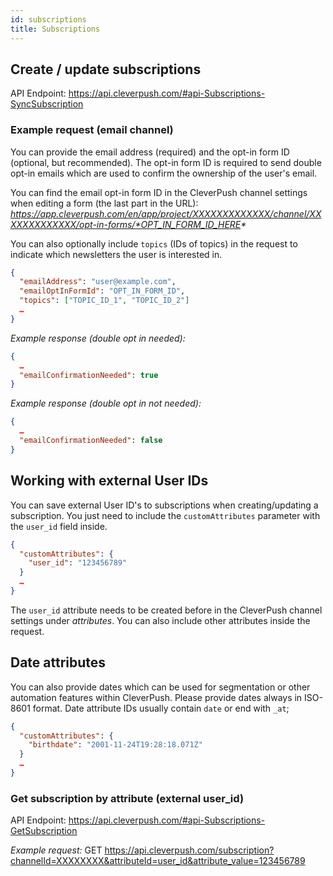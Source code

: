 ```yaml
---
id: subscriptions
title: Subscriptions
---
```


## Create / update subscriptions

API Endpoint: https://api.cleverpush.com/#api-Subscriptions-SyncSubscription


### Example request (email channel)

You can provide the email address (required) and the opt-in form ID (optional, but recommended). The opt-in form ID is required to send double opt-in emails which are used to confirm the ownership of the user's email.

You can find the email opt-in form ID in the CleverPush channel settings when editing a form (the last part in the URL):
_https://app.cleverpush.com/en/app/project/XXXXXXXXXXXXX/channel/XXXXXXXXXXXXX/opt-in-forms/*OPT_IN_FORM_ID_HERE*_

You can also optionally include `topics` (IDs of topics) in the request to indicate which newsletters the user is interested in.

```json
{
  "emailAddress": "user@example.com",
  "emailOptInFormId": "OPT_IN_FORM_ID",
  "topics": ["TOPIC_ID_1", "TOPIC_ID_2"]
  …
}
```

*Example response (double opt in needed):*
```json
{
  …
  "emailConfirmationNeeded": true
}
```

*Example response (double opt in not needed):*
```json
{
  …
  "emailConfirmationNeeded": false
}
```


## Working with external User IDs

You can save external User ID's to subscriptions when creating/updating a subscription. You just need to include the `customAttributes` parameter with the `user_id` field inside.
```json
{
  "customAttributes": {
    "user_id": "123456789"
  }
  …
}
```
The `user_id` attribute needs to be created before in the CleverPush channel settings under _attributes_. You can also include other attributes inside the request.



## Date attributes

You can also provide dates which can be used for segmentation or other automation features within CleverPush.
Please provide dates always in ISO-8601 format.
Date attribute IDs usually contain `date` or end with `_at`;

```json
{
  "customAttributes": {
    "birthdate": "2001-11-24T19:28:18.071Z"
  }
  …
}
```


### Get subscription by attribute (external user_id)

API Endpoint: https://api.cleverpush.com/#api-Subscriptions-GetSubscription

*Example request:*
GET https://api.cleverpush.com/subscription?channelId=XXXXXXXX&attributeId=user_id&attribute_value=123456789
